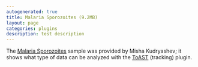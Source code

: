 ```yaml
---
autogenerated: true
title: Malaria Sporozoites (9.2MB)
layout: page
categories: plugins
description: test description
---
```


The [Malaria Sporozoites](https://fiji.sc/samples/_malaria_sporozoites.tif) sample was provided by Misha Kudryashev; it shows what type of data can be analyzed with the [ToAST](/plugins/toast) (tracking) plugin.
